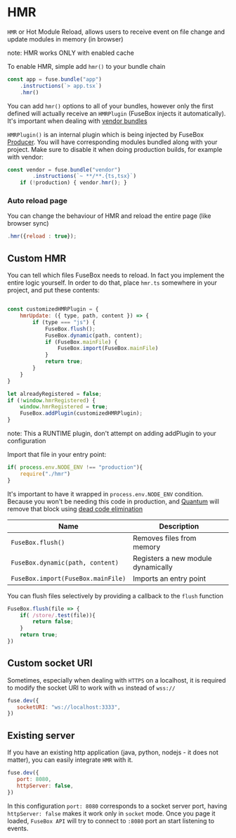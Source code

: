 # HMR


`HMR` or Hot Module Reload, allows users to receive event on file change and update modules in memory (in browser)

note: HMR works ONLY with enabled cache

To enable HMR, simple add `hmr()` to your bundle chain

```js
const app = fuse.bundle("app")
    .instructions(`> app.tsx`)
    .hmr()
```

You can add `hmr()` options to all of your bundles, however only the first defined will actually receive an `HMRPlugin` (FuseBox injects it automatically). It's important when dealing with [vendor bundles](/page/bundle#creating-vendors)

`HMRPlugin()` is an internal plugin which is being injected by FuseBox [Producer](/page/bundle#producer). You will have  corresponding modules bundled along with your project. Make sure to disable it when doing production builds, for example with vendor:

```js
const vendor = fuse.bundle("vendor")
        .instructions(`~ **/**.{ts,tsx}`)
    if (!production) { vendor.hmr(); }
```

### Auto reload page
You can change the behaviour of HMR and reload the entire page (like browser sync) 
```js
.hmr({reload : true});
```

## Custom HMR

You can tell which files FuseBox needs to reload. In fact you implement the entire logic yourself. In order to do that, place `hmr.ts` somewhere in your project, and put these contents:

```js

const customizedHMRPlugin = {
    hmrUpdate: ({ type, path, content }) => {
        if (type === "js") {
            FuseBox.flush();
            FuseBox.dynamic(path, content);
            if (FuseBox.mainFile) {
                FuseBox.import(FuseBox.mainFile)
            }
            return true;
        }
    }
}

let alreadyRegistered = false;
if (!window.hmrRegistered) {
    window.hmrRegistered = true;
    FuseBox.addPlugin(customizedHMRPlugin);
}
```

note: This a RUNTIME plugin, don't attempt on adding addPlugin to your configuration

Import that file in your entry point:

```js
if( process.env.NODE_ENV !== "production"){
    require("./hmr")
}
```

It's important to have it wrapped in `process.env.NODE_ENV` condition. Because you won't be needing this code in production, and [Quantum](/page/quantum) will remove that block using [dead code elimination](/page/quantum#dead-code-elimination)

| Name  | Description |
| ------------- | ------------- |
| ` FuseBox.flush() ` | Removes files from memory  |
| ` FuseBox.dynamic(path, content) `  | Registers a new module dynamically |
| ` FuseBox.import(FuseBox.mainFile) `| Imports an entry point|


You can flush files selectively by providing a callback to the `flush` function

```js
FuseBox.flush(file => {
    if( /store/.test(file)){
        return false;
    }
    return true;
})
```

## Custom socket URI
Sometimes, especially when dealing with `HTTPS` on a localhost, it is required to modify the socket URI to work with `ws` instead of `wss://`

```js
fuse.dev({
   socketURI: "ws://localhost:3333",
})
```

## Existing server

If you have an existing http application (java, python, nodejs - it does not matter), you can easily integrate `HMR` with it.
```js
fuse.dev({
   port: 8080,
   httpServer: false,
})
```
In this configuration `port: 8080` corresponds to a socket server port, having `httpServer: false` makes it work only in `socket` mode.  Once you page it loaded, `FuseBox API` will try to connect to `:8080` port an start listening to events.
